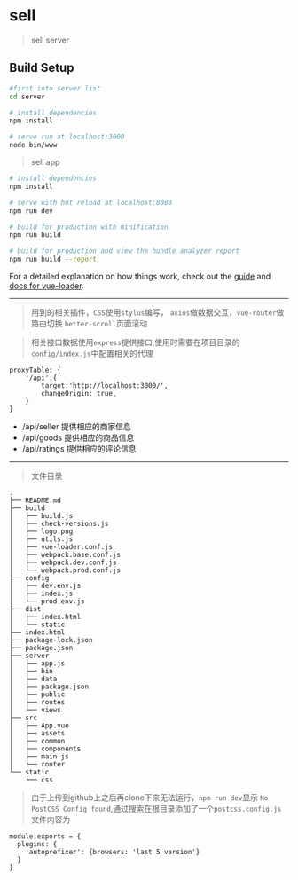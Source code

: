 # sell

>sell server

## Build Setup

``` bash
#first into server list
cd server

# install dependencies
npm install

# serve run at localhost:3000
node bin/www
```


> sell app


``` bash
# install dependencies
npm install

# serve with hot reload at localhost:8080
npm run dev

# build for production with minification
npm run build

# build for production and view the bundle analyzer report
npm run build --report
```

For a detailed explanation on how things work, check out the [guide](http://vuejs-templates.github.io/webpack/) and [docs for vue-loader](http://vuejs.github.io/vue-loader).


----------


> 用到的相关插件，`CSS`使用`stylus`编写， `axios`做数据交互，`vue-router`做路由切换 `better-scroll`页面滚动

> 相关接口数据使用`express`提供接口,使用时需要在项目目录的`config/index.js`中配置相关的代理
```
proxyTable: {
    '/api':{
        target:'http://localhost:3000/',
        changeOrigin: true,
    }
}

```

- /api/seller  提供相应的商家信息
- /api/goods   提供相应的商品信息
- /api/ratings 提供相应的评论信息


----------

> 文件目录

```
.
├── README.md
├── build
│   ├── build.js
│   ├── check-versions.js
│   ├── logo.png
│   ├── utils.js
│   ├── vue-loader.conf.js
│   ├── webpack.base.conf.js
│   ├── webpack.dev.conf.js
│   └── webpack.prod.conf.js
├── config
│   ├── dev.env.js
│   ├── index.js
│   └── prod.env.js
├── dist
│   ├── index.html
│   └── static
├── index.html
├── package-lock.json
├── package.json
├── server
│   ├── app.js
│   ├── bin
│   ├── data
│   ├── package.json
│   ├── public
│   ├── routes
│   └── views
├── src
│   ├── App.vue
│   ├── assets
│   ├── common
│   ├── components
│   ├── main.js
│   └── router
└── static
    └── css
```
> 由于上传到github上之后再clone下来无法运行，`npm run dev`显示 `No PostCSS Config found`,通过搜索在根目录添加了一个`postcss.config.js`文件内容为
```
module.exports = {  
  plugins: {  
    'autoprefixer': {browsers: 'last 5 version'}  
  }  
} 
```
